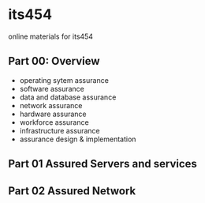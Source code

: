 # its454
online materials for its454


## Part 00: Overview
* operating sytem assurance
* software assurance
* data and database assurance
* network assurance
* hardware assurance
* workforce assurance
* infrastructure assurance
* assurance design & implementation

## Part 01 Assured Servers and services



## Part 02 Assured Network
